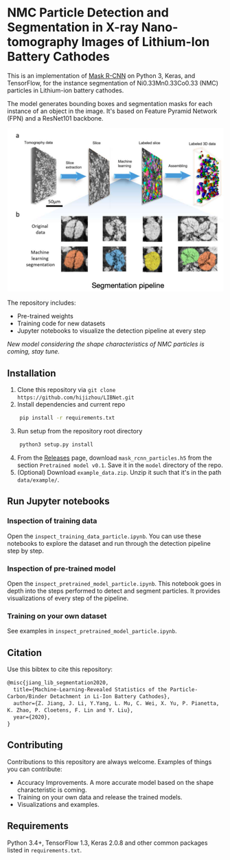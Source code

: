# NMC Particle Detection and Segmentation in X-ray Nano-tomography Images of Lithium-Ion Battery Cathodes

This is an implementation of [Mask R-CNN](https://arxiv.org/abs/1703.06870) on Python 3, Keras, and TensorFlow, for the instance segmentation of Ni0.33Mn0.33Co0.33 (NMC) particles in Lithium-ion battery cathodes. 

The model generates bounding boxes and segmentation masks for each instance of an object in the image. It's based on Feature Pyramid Network (FPN) and a ResNet101 backbone.

![Instance Segmentation Sample](assets/seg_pipeline.png)

The repository includes:
* Pre-trained weights
* Training code for new datasets
* Jupyter notebooks to visualize the detection pipeline at every step

*New model considering the shape characteristics of NMC particles is coming, stay tune.*

## Installation
1. Clone this repository via `git clone https://github.com/hijizhou/LIBNet.git`
2. Install dependencies and current repo
```bash
    pip install -r requirements.txt
```
3. Run setup from the repository root directory
```bash
    python3 setup.py install
```
4. From the [Releases](https://github.com/hijizhou/LIBNet/releases) page, download `mask_rcnn_particles.h5` from the section `Pretrained model v0.1`. Save it in the `model` directory of the repo.
5. (Optional) Download `example_data.zip`. Unzip it such that it's in the path `data/example/`.

## Run Jupyter notebooks
### Inspection of training data
Open the `inspect_training_data_particle.ipynb`. You can use these notebooks to explore the dataset and run through the detection pipeline step by step.

### Inspection of pre-trained model
Open the `inspect_pretrained_model_particle.ipynb`.  This notebook goes in depth into the steps performed to detect and segment particles. It provides visualizations of every step of the pipeline.

### Training on your own dataset
See examples in `inspect_pretrained_model_particle.ipynb`. 

## Citation
Use this bibtex to cite this repository:
```
@misc{jiang_lib_segmentation2020,
  title={Machine-Learning-Revealed Statistics of the Particle-Carbon/Binder Detachment in Li-Ion Battery Cathodes},
  author={Z. Jiang, J. Li, Y.Yang, L. Mu, C. Wei, X. Yu, P. Pianetta, K. Zhao, P. Cloetens, F. Lin and Y. Liu},
  year={2020},
}
```

## Contributing
Contributions to this repository are always welcome. Examples of things you can contribute:
* Accuracy Improvements. A more accurate model based on the shape characteristic is coming.
* Training on your own data and release the trained models.
* Visualizations and examples.

## Requirements
Python 3.4+, TensorFlow 1.3, Keras 2.0.8 and other common packages listed in `requirements.txt`.




